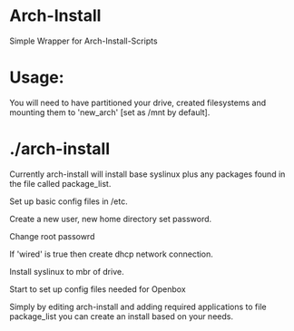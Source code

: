 Arch-Install
============

Simple Wrapper for Arch-Install-Scripts

Usage:
======

You will need to have partitioned your drive, created filesystems and mounting them to 'new_arch' [set as /mnt by default].

  # ./arch-install

Currently arch-install will install base syslinux plus any packages found in the file called package_list.

Set up basic config files in /etc.

Create a new user, new home directory set password.

Change root passowrd

If 'wired' is true then create dhcp network connection.

Install syslinux to mbr of drive.

Start to set up config files needed for Openbox
 
Simply by editing arch-install and adding required applications to file package_list you can create an install based on your needs.

